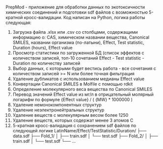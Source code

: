 PrepMod - приложение для обработки данных по экотоксичности химических соединений и подготовки sdf файлов с возможностью 5-кратной кросс-валидации. Код написан на Python, логика работы следующая:
1. Загрузка файла .xlsx или .csv со столбцами, содержащими информацию о: CAS, химическом названии вещества, Canonical SMILES, названии организма (по-латыни), Effect, Test statistic, Duration (hours), Effect value
2. Просмотр статистики по загруженной БД (список эффектов с количеством записей, топ-10 сочетаний Effect - Test statistic - Duration по количеству записей
3. Выбор данных, с которыми будет вестись работа - все сочетания с количеством записей >= N или более точная фильтрация
4. Удаление дубликатов с использованием медианы Effect value
5. Конвертации Canonical SMILES в Molfile с помощью rdkit
6. Определение молекулярного веса вещества по Canonical SMILES
7. Перевод значений Effect value из мг/л в отрицательный молярный логарифм по формуле {Effect value} / ( {MW} * 1000000 )
8. Удаление немонокомпонентных структур
9. Удаление неэлектронейтральных структур
10. Удаление веществ с молекулярным весом более 1250
11. Удаление веществ, которых содержат менее 3 атомов C
12. 5-кратная кросс-валидация с сохранением sdf файлов по следующей логике
LatinName/Effect/TestStatistic/Duration/
├── data.sdf
├── Fold_1/
│   ├── train.sdf
│   └── test.sdf
├── Fold_2/
│   ├── train.sdf
│   └── test.sdf
└── ...
